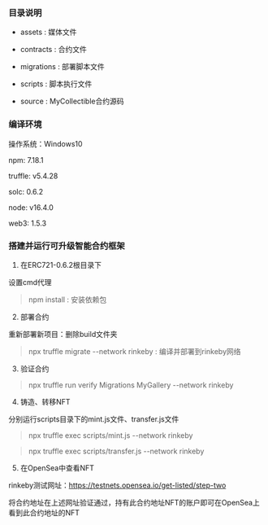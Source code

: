 ### 目录说明

* assets : 媒体文件

* contracts : 合约文件

* migrations : 部署脚本文件

* scripts : 脚本执行文件

* source : MyCollectible合约源码



### 编译环境

操作系统：Windows10

npm: 7.18.1

truffle: v5.4.28

solc: 0.6.2

node: v16.4.0

web3: 1.5.3



### 搭建并运行可升级智能合约框架

1. 在ERC721-0.6.2根目录下

设置cmd代理

> npm install : 安装依赖包



2. 部署合约

重新部署新项目：删除build文件夹

> npx truffle migrate --network rinkeby : 编译并部署到rinkeby网络



3. 验证合约

> npx truffle run verify Migrations MyGallery --network rinkeby



4. 铸造、转移NFT

分别运行scripts目录下的mint.js文件、transfer.js文件

> npx truffle exec scripts/mint.js --network rinkeby

> npx truffle exec scripts/transfer.js --network rinkeby



5. 在OpenSea中查看NFT

rinkeby测试网址：https://testnets.opensea.io/get-listed/step-two

将合约地址在上述网址验证通过，持有此合约地址NFT的账户即可在OpenSea上看到此合约地址的NFT